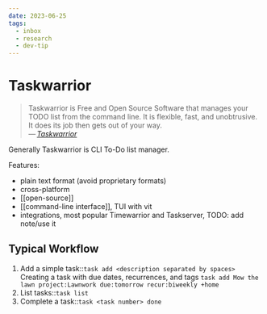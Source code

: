 ```yaml
---
date: 2023-06-25
tags:
  - inbox
  - research
  - dev-tip
---
```


# Taskwarrior

> Taskwarrior is Free and Open Source Software that manages your TODO list from
> the command line. It is flexible, fast, and unobtrusive. It does its job then
> gets out of your way.\
> —&thinsp;<cite>[Taskwarrior](https://taskwarrior.org/)</cite>

Generally Taskwarrior is CLI To-Do list manager.

Features:
- plain text format (avoid proprietary formats)
- cross-platform
- [[open-source]]
- [[command-line interface]], TUI with vit
- integrations, most popular Timewarrior and Taskserver, TODO: add note/use it

## Typical Workflow

1. Add a simple task::`task add <description separated by spaces>`
   Creating a task with due dates, recurrences, and tags
   `task add Mow the lawn project:Lawnwork due:tomorrow recur:biweekly +home`
3. List tasks::`task list`
4. Complete a task::`task <task number> done`
